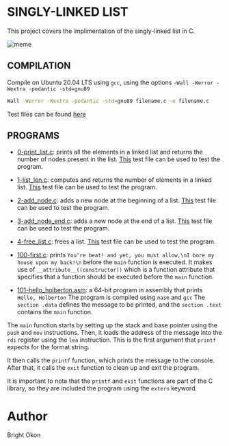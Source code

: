 # SINGLY-LINKED LIST

This project covers the implimentation of the singly-linked list in C.

![meme](https://s3.amazonaws.com/intranet-projects-files/holbertonschool-low_level_programming/229/giphy-3.gif)

## COMPILATION
Compile on Ubuntu 20.04 LTS using ```gcc```, using the options ```-Wall -Werror -Wextra -pedantic -std=gnu89```
```bash
Wall -Werror -Wextra -pedantic -std=gnu89 filename.c -o filename.c
```
Test files can be found [here](https://github.com/Brightini/alx-low_level_programming/tree/master/0x12-singly_linked_lists/test_files)


## PROGRAMS
- [0-print_list.c](https://github.com/Brightini/alx-low_level_programming/blob/master/0x12-singly_linked_lists/0-print_list.c): prints all the elements in a linked list and returns the number of nodes present in the list. [This](https://github.com/Brightini/alx-low_level_programming/blob/master/0x12-singly_linked_lists/test_files/0-main.c) test file can be used to test the program.

- [1-list_len.c](https://github.com/Brightini/alx-low_level_programming/blob/master/0x12-singly_linked_lists/1-list_len.c): computes and returns the number of elements in a linked list. [This](https://github.com/Brightini/alx-low_level_programming/blob/master/0x12-singly_linked_lists/test_files/1-main.c) test file can be used to test the program.

- [2-add_node.c](https://github.com/Brightini/alx-low_level_programming/blob/master/0x12-singly_linked_lists/2-add_node.c): adds a new node at the beginning of a list. [This]() test file can be used to test the program.

- [3-add_node_end.c](https://github.com/Brightini/alx-low_level_programming/blob/master/0x12-singly_linked_lists/3-add_node_end.c): adds a new node at the end of a list. [This](https://github.com/Brightini/alx-low_level_programming/blob/master/0x12-singly_linked_lists/test_files/3-main.c) test file can be used to test the program.


- [4-free_list.c](https://github.com/Brightini/alx-low_level_programming/blob/master/0x12-singly_linked_lists/4-free_list.c): frees a list. [This](https://github.com/Brightini/alx-low_level_programming/blob/master/0x12-singly_linked_lists/test_files/4-main.c) test file can be used to test the program.

- [100-first.c](https://github.com/Brightini/alx-low_level_programming/blob/master/0x12-singly_linked_lists/100-first.c): prints ``You're beat! and yet, you must allow,\nI bore my house upon my back!\n`` before the ``main`` function is executed. It makes use of ``__attribute__((constructor))`` which is a function attribute that specifies that a function should be executed before the ``main`` function.

- [101-hello_holberton.asm](https://github.com/Brightini/alx-low_level_programming/blob/master/0x12-singly_linked_lists/101-hello_holberton.asm): a 64-bit program in assembly that prints ``Hello, Holberton``
The program is compiled using ``nasm`` and ``gcc`` The ``section .data`` defines the message to be printed, and the ``section .text`` contains the ``main`` function.

The ``main`` function starts by setting up the stack and base pointer using the ``push`` and ``mov`` instructions. Then, it loads the address of the message into the ``rdi`` register using the ``lea`` instruction. This is the first argument that ``printf`` expects for the format string.

It then calls the ``printf`` function, which prints the message to the console. After that, it calls the ``exit`` function to clean up and exit the program.

It is important to note that the ``printf`` and ``exit`` functions are part of the C library, so they are included the program using the ``extern`` keyword.


# Author
Bright Okon
